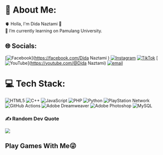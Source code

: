 
# 💫 About Me:
🫀 Holla, I'm Dida Naztami 🤫<br>🔭 I’m currently learning on Pamulang University.


## 🌐 Socials:
[![Facebook](https://img.shields.io/badge/Facebook-%231877F2.svg?logo=Facebook&logoColor=white)](https://facebook.com/Dida Naztami ) [![Instagram](https://img.shields.io/badge/Instagram-%23E4405F.svg?logo=Instagram&logoColor=white)](https://instagram.com/didtam_) [![TikTok](https://img.shields.io/badge/TikTok-%23000000.svg?logo=TikTok&logoColor=white)](https://tiktok.com/@ChipTam) [![YouTube](https://img.shields.io/badge/YouTube-%23FF0000.svg?logo=YouTube&logoColor=white)](https://youtube.com/@Dida Naztami) [![email](https://img.shields.io/badge/Email-D14836?logo=gmail&logoColor=white)](mailto:didanaztami2802@gmail.com) 

# 💻 Tech Stack:
![HTML5](https://img.shields.io/badge/html5-%23E34F26.svg?style=for-the-badge&logo=html5&logoColor=white) ![C++](https://img.shields.io/badge/c++-%2300599C.svg?style=for-the-badge&logo=c%2B%2B&logoColor=white) ![JavaScript](https://img.shields.io/badge/javascript-%23323330.svg?style=for-the-badge&logo=javascript&logoColor=%23F7DF1E) ![PHP](https://img.shields.io/badge/php-%23777BB4.svg?style=for-the-badge&logo=php&logoColor=white) ![Python](https://img.shields.io/badge/python-3670A0?style=for-the-badge&logo=python&logoColor=ffdd54) ![PlayStation Network](https://img.shields.io/badge/PSN-%230070D1.svg?style=for-the-badge&logo=Playstation&logoColor=white) ![GitHub Actions](https://img.shields.io/badge/github%20actions-%232671E5.svg?style=for-the-badge&logo=githubactions&logoColor=white) ![Adobe Dreamweaver](https://img.shields.io/badge/Adobe%20Dreamweaver-FF61F6.svg?style=for-the-badge&logo=Adobe%20Dreamweaver&logoColor=white) ![Adobe Photoshop](https://img.shields.io/badge/adobe%20photoshop-%2331A8FF.svg?style=for-the-badge&logo=adobe%20photoshop&logoColor=white) ![MySQL](https://img.shields.io/badge/mysql-4479A1.svg?style=for-the-badge&logo=mysql&logoColor=white)

### ✍️ Random Dev Quote
![](https://quotes-github-readme.vercel.app/api?type=horizontal&theme=radical)

<h2 align="left">Play Games With Me😜</h2>
